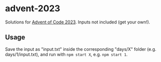 # advent-2023

Solutions for [Advent of Code 2023](https://adventofcode.com/2023). Inputs not included (get your own!).

## Usage

Save the input as "input.txt" inside the corresponding "days/X" folder (e.g. days/1/input.txt), and run with `npm start X`, e.g. `npm start 1`.
